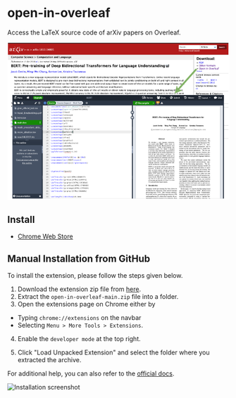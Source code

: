 # open-in-overleaf

Access the LaTeX source code of arXiv papers on Overleaf.

![](./images/screenshot.png)

## Install
- [Chrome Web Store](#)

## Manual Installation from GitHub
To install the extension, please follow the steps given below.

1. Download the extension zip file from [here](https://github.com/amitness/open-in-overleaf/archive/main.zip).
2. Extract the `open-in-overleaf-main.zip` file into a folder.
3. Open the extensions page on Chrome either by 
  - Typing `chrome://extensions` on the navbar
  - Selecting `Menu > More Tools > Extensions`.
  
4. Enable the `developer mode` at the top right.

5. Click "Load Unpacked Extension" and select the folder where you extracted the archive.

For additional help, you can also refer to the [official docs](https://developer.chrome.com/extensions/getstarted#unpacked).

![Installation screenshot](https://cloud.githubusercontent.com/assets/6765956/23824934/6104b958-064e-11e7-9834-9ec025b068c2.png)

